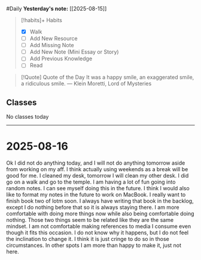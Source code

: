 #Daily
**Yesterday's note:** [[2025-08-15]]

> [!habits]+ Habits 
>- [x] Walk 
>- [ ] Add New Resource
> - [ ] Add Missing Note
> - [ ] Add New Note (Mini Essay or Story)
> - [ ] Add Previous Knowledge  
> - [ ] Read

> [!Quote]  Quote of the Day
> It was a happy smile, an exaggerated smile, a ridiculous smile.
> — Klein Moretti, Lord of Mysteries

## Classes 
No classes today

<hr>

# 2025-08-16

Ok I did not do anything today, and I will not do anything tomorrow aside from working on my aff. I think actually using weekends as a break will be good for me. I cleaned my desk, tomorrow I will clean my other desk. I did go on a walk and go to the temple. I am having a lot of fun going into random notes. I can see myself doing this in the future. I think I would also like to format my notes in the future  to work on MacBook. I really want to finish book two of lotm soon. I always have writing that book in the backlog, except I do nothing before that so it is always staying there. I am more comfortable with doing more things now while also being comfortable doing nothing. Those two things seem to be related like they are the same mindset. I am not comfortable making references to media I consume even though it fits this occasion. I do not know why it happens, but I do not feel the inclination to change it. I think it is just cringe to do so in those circumstances. In other spots I am more than happy to make it, just not here. 